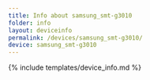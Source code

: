 ```yaml
---
title: Info about samsung_smt-g3010
folder: info
layout: deviceinfo
permalink: /devices/samsung_smt-g3010/
device: samsung_smt-g3010
---
```

{% include templates/device_info.md %}
